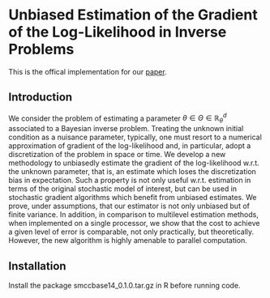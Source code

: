 Unbiased Estimation of the Gradient of the Log-Likelihood in Inverse Problems
==
This is the offical implementation for our [paper](https://arxiv.org/abs/2003.04896).

Introduction
--
We consider the problem of estimating a parameter $\theta \in \Theta \in \mathbb{R}^d_{\theta}$ associated to a Bayesian inverse problem. Treating the unknown initial condition as a nuisance parameter, typically, one must resort to a numerical approximation of gradient of the log-likelihood and, in particular, adopt a discretization of the problem in space or time. We develop a new methodology to unbiasedly estimate the gradient of the log-likelihood w.r.t. the unknown parameter, that is, an estimate which loses the discretization bias in expectation. Such a property is not only useful w.r.t. estimation in terms of the original stochastic model of interest, but can be used in stochastic gradient algorithms which benefit from unbiased estimates. We prove, under assumptions, that our estimator is not only unbiased but of finite variance. In addition, in comparison to multilevel estimation methods, when implemented on a single processor, we show that the cost to achieve a given level of error is comparable, not only practically, but theoretically. However, the new algorithm is highly amenable to parallel computation.

Installation
--
Install the package smccbase14_0.1.0.tar.gz in R before running code.
